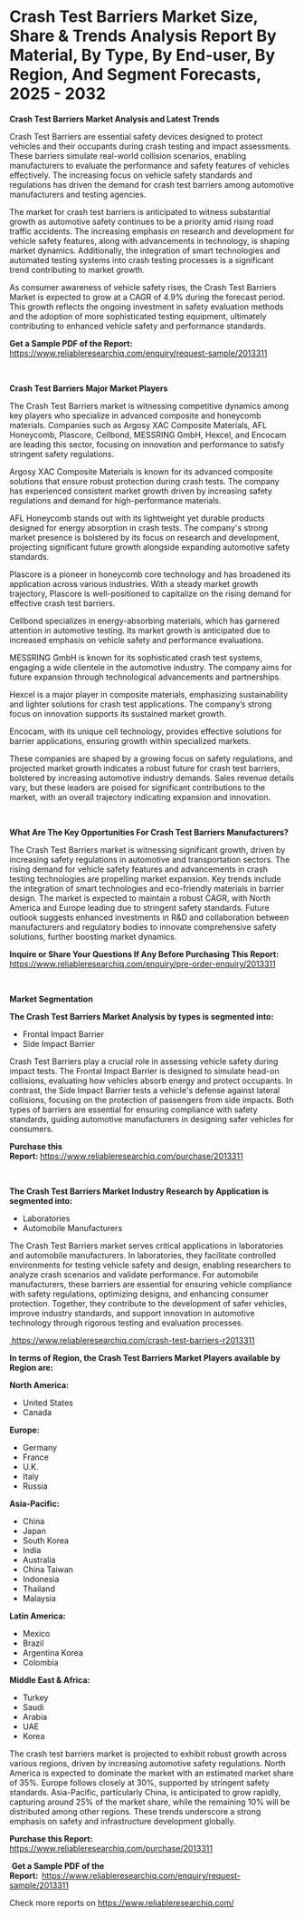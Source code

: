 <p><h1>Crash Test Barriers Market Size, Share & Trends Analysis Report By Material, By Type, By End-user, By Region, And Segment Forecasts, 2025 - 2032</h1></p><p><strong>Crash Test Barriers Market Analysis and Latest Trends</strong></p>
<p><p>Crash Test Barriers are essential safety devices designed to protect vehicles and their occupants during crash testing and impact assessments. These barriers simulate real-world collision scenarios, enabling manufacturers to evaluate the performance and safety features of vehicles effectively. The increasing focus on vehicle safety standards and regulations has driven the demand for crash test barriers among automotive manufacturers and testing agencies.</p><p>The market for crash test barriers is anticipated to witness substantial growth as automotive safety continues to be a priority amid rising road traffic accidents. The increasing emphasis on research and development for vehicle safety features, along with advancements in technology, is shaping market dynamics. Additionally, the integration of smart technologies and automated testing systems into crash testing processes is a significant trend contributing to market growth.</p><p>As consumer awareness of vehicle safety rises, the Crash Test Barriers Market is expected to grow at a CAGR of 4.9% during the forecast period. This growth reflects the ongoing investment in safety evaluation methods and the adoption of more sophisticated testing equipment, ultimately contributing to enhanced vehicle safety and performance standards.</p></p>
<p><strong>Get a Sample PDF of the Report:&nbsp;</strong> <a href="https://www.reliableresearchiq.com/enquiry/request-sample/2013311?utm_campaign=3503&utm_medium=2&utm_source=Github&utm_content=ia&utm_term=30032025&utm_id=crash-test-barriers">https://www.reliableresearchiq.com/enquiry/request-sample/2013311</a></p>
<p>&nbsp;</p>
<p><strong>Crash Test Barriers Major Market Players</strong></p>
<p><p>The Crash Test Barriers market is witnessing competitive dynamics among key players who specialize in advanced composite and honeycomb materials. Companies such as Argosy XAC Composite Materials, AFL Honeycomb, Plascore, Cellbond, MESSRING GmbH, Hexcel, and Encocam are leading this sector, focusing on innovation and performance to satisfy stringent safety regulations.</p><p>Argosy XAC Composite Materials is known for its advanced composite solutions that ensure robust protection during crash tests. The company has experienced consistent market growth driven by increasing safety regulations and demand for high-performance materials.</p><p>AFL Honeycomb stands out with its lightweight yet durable products designed for energy absorption in crash tests. The company's strong market presence is bolstered by its focus on research and development, projecting significant future growth alongside expanding automotive safety standards.</p><p>Plascore is a pioneer in honeycomb core technology and has broadened its application across various industries. With a steady market growth trajectory, Plascore is well-positioned to capitalize on the rising demand for effective crash test barriers.</p><p>Cellbond specializes in energy-absorbing materials, which has garnered attention in automotive testing. Its market growth is anticipated due to increased emphasis on vehicle safety and performance evaluations.</p><p>MESSRING GmbH is known for its sophisticated crash test systems, engaging a wide clientele in the automotive industry. The company aims for future expansion through technological advancements and partnerships.</p><p>Hexcel is a major player in composite materials, emphasizing sustainability and lighter solutions for crash test applications. The company’s strong focus on innovation supports its sustained market growth.</p><p>Encocam, with its unique cell technology, provides effective solutions for barrier applications, ensuring growth within specialized markets.</p><p>These companies are shaped by a growing focus on safety regulations, and projected market growth indicates a robust future for crash test barriers, bolstered by increasing automotive industry demands. Sales revenue details vary, but these leaders are poised for significant contributions to the market, with an overall trajectory indicating expansion and innovation.</p></p>
<p>&nbsp;</p>
<p><strong>What Are The Key Opportunities For Crash Test Barriers Manufacturers?</strong></p>
<p><p>The Crash Test Barriers market is witnessing significant growth, driven by increasing safety regulations in automotive and transportation sectors. The rising demand for vehicle safety features and advancements in crash testing technologies are propelling market expansion. Key trends include the integration of smart technologies and eco-friendly materials in barrier design. The market is expected to maintain a robust CAGR, with North America and Europe leading due to stringent safety standards. Future outlook suggests enhanced investments in R&D and collaboration between manufacturers and regulatory bodies to innovate comprehensive safety solutions, further boosting market dynamics.</p></p>
<p><strong>Inquire or Share Your Questions If Any Before Purchasing This Report:</strong> <a href="https://www.reliableresearchiq.com/enquiry/pre-order-enquiry/2013311?utm_campaign=3503&utm_medium=2&utm_source=Github&utm_content=ia&utm_term=30032025&utm_id=crash-test-barriers">https://www.reliableresearchiq.com/enquiry/pre-order-enquiry/2013311</a></p>
<p>&nbsp;</p>
<p><strong>Market Segmentation</strong></p>
<p><strong>The Crash Test Barriers Market Analysis by types is segmented into:</strong></p>
<p><ul><li>Frontal Impact Barrier</li><li>Side Impact Barrier</li></ul></p>
<p><p>Crash Test Barriers play a crucial role in assessing vehicle safety during impact tests. The Frontal Impact Barrier is designed to simulate head-on collisions, evaluating how vehicles absorb energy and protect occupants. In contrast, the Side Impact Barrier tests a vehicle's defense against lateral collisions, focusing on the protection of passengers from side impacts. Both types of barriers are essential for ensuring compliance with safety standards, guiding automotive manufacturers in designing safer vehicles for consumers.</p></p>
<p><strong>Purchase this Report:&nbsp;</strong><a href="https://www.reliableresearchiq.com/purchase/2013311?utm_campaign=3503&utm_medium=2&utm_source=Github&utm_content=ia&utm_term=30032025&utm_id=crash-test-barriers">https://www.reliableresearchiq.com/purchase/2013311</a></p>
<p>&nbsp;</p>
<p><strong>The Crash Test Barriers Market Industry Research by Application is segmented into:</strong></p>
<p><ul><li>Laboratories</li><li>Automobile Manufacturers</li></ul></p>
<p><p>The Crash Test Barriers market serves critical applications in laboratories and automobile manufacturers. In laboratories, they facilitate controlled environments for testing vehicle safety and design, enabling researchers to analyze crash scenarios and validate performance. For automobile manufacturers, these barriers are essential for ensuring vehicle compliance with safety regulations, optimizing designs, and enhancing consumer protection. Together, they contribute to the development of safer vehicles, improve industry standards, and support innovation in automotive technology through rigorous testing and evaluation processes.</p></p>
<p><a href="https://www.reliableresearchiq.com/crash-test-barriers-r2013311?utm_campaign=3503&utm_medium=2&utm_source=Github&utm_content=ia&utm_term=30032025&utm_id=crash-test-barriers">&nbsp;https://www.reliableresearchiq.com/crash-test-barriers-r2013311</a></p>
<p><strong>In terms of Region, the Crash Test Barriers Market Players available by Region are:</strong></p>
<p>
    <p> <strong> North America: </strong>
        <ul>
            <li>United States</li>
            <li>Canada</li>
        </ul>
        </p> 
    <p> <strong> Europe: </strong>
        <ul>
            <li>Germany</li>
            <li>France</li>
            <li>U.K.</li>
            <li>Italy</li>
            <li>Russia</li>
        </ul>
        </p> 
    <p> <strong> Asia-Pacific: </strong>
        <ul>
            <li>China</li>
            <li>Japan</li>
            <li>South Korea</li>
            <li>India</li>
            <li>Australia</li>
            <li>China Taiwan</li>
            <li>Indonesia</li>
            <li>Thailand</li>
            <li>Malaysia</li>
        </ul>
        </p> 
    <p> <strong> Latin America: </strong>
        <ul>
            <li>Mexico</li>
            <li>Brazil</li>
            <li>Argentina Korea</li>
            <li>Colombia</li>
        </ul>
        </p> 
    <p> <strong> Middle East & Africa: </strong>
        <ul>
            <li>Turkey</li>
            <li>Saudi</li>
            <li>Arabia</li>
            <li>UAE</li>
            <li>Korea</li>
        </ul>
    </p>
    </p>
<p><p>The crash test barriers market is projected to exhibit robust growth across various regions, driven by increasing automotive safety regulations. North America is expected to dominate the market with an estimated market share of 35%. Europe follows closely at 30%, supported by stringent safety standards. Asia-Pacific, particularly China, is anticipated to grow rapidly, capturing around 25% of the market share, while the remaining 10% will be distributed among other regions. These trends underscore a strong emphasis on safety and infrastructure development globally.</p></p>
<p><strong>Purchase this Report: </strong><a href="https://www.reliableresearchiq.com/purchase/2013311?utm_campaign=3503&utm_medium=2&utm_source=Github&utm_content=ia&utm_term=30032025&utm_id=crash-test-barriers">https://www.reliableresearchiq.com/purchase/2013311</a></p>
<p>&nbsp;<strong>Get a Sample PDF of the Report:&nbsp;&nbsp;</strong><a href="https://www.reliableresearchiq.com/enquiry/request-sample/2013311?utm_campaign=3503&utm_medium=2&utm_source=Github&utm_content=ia&utm_term=30032025&utm_id=crash-test-barriers">https://www.reliableresearchiq.com/enquiry/request-sample/2013311</a></p>
<p><strong></strong></p>
<p>Check more reports on <a href="https://www.reliableresearchiq.com/?utm_campaign=3503&utm_medium=2&utm_source=Github&utm_content=ia&utm_term=30032025&utm_id=crash-test-barriers">https://www.reliableresearchiq.com/</a></p>